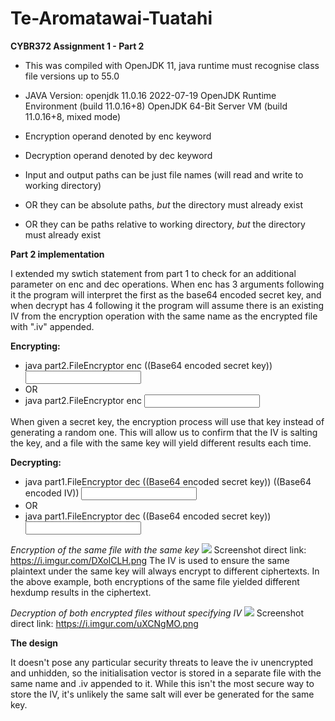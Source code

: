 # Te-Aromatawai-Tuatahi
**CYBR372 Assignment 1 - Part 2**

* This was compiled with OpenJDK 11, java runtime must recognise class file versions up to 55.0

* JAVA Version:
  openjdk 11.0.16 2022-07-19
  OpenJDK Runtime Environment (build 11.0.16+8)
  OpenJDK 64-Bit Server VM (build 11.0.16+8, mixed mode)
* Encryption operand denoted by enc keyword
* Decryption operand denoted by dec keyword
* Input and output paths can be just file names (will read and write to working directory)
* OR they can be absolute paths, *but* the directory must already exist
* OR they can be paths relative to working directory, *but* the directory must already exist


**Part 2 implementation**
<p>I extended my swtich statement from part 1 to check for an additional parameter on enc and dec operations. When enc has 3 arguments following it the program will interpret the first as the base64 encoded secret key, and when decrypt has 4 following it the program will assume there is an existing IV from the encryption operation with the same name as the encrypted file with ".iv" appended.</p>

**Encrypting:**

  * java part2.FileEncryptor enc ((Base64 encoded secret key)) <INPUT> <OUTPUT>
  * OR
  * java part2.FileEncryptor enc <INPUT> <OUTPUT>
  
<p>When given a secret key, the encryption process will use that key instead of generating a random one. This will allow us to confirm that the IV is salting the key, and a file with the same key will yield different results each time.</p>

**Decrypting:**

* java part1.FileEncryptor dec ((Base64 encoded secret key)) ((Base64 encoded IV)) <INPUT> <OUTPUT>
* OR
* java part1.FileEncryptor dec ((Base64 encoded secret key)) <INPUT> <OUTPUT>

*Encryption of the same file with the same key*
<img src="https://i.imgur.com/DXolCLH.png">
Screenshot direct link: https://i.imgur.com/DXolCLH.png
The IV is used to ensure the same plaintext under the same key will always encrypt to different ciphertexts. In the above example, both encryptions of the same file yielded different hexdump results in the ciphertext.

*Decryption of both encrypted files without specifying IV*
<img src="https://i.imgur.com/uXCNgMO.png">
Screenshot direct link: https://i.imgur.com/uXCNgMO.png


**The design**


It doesn't pose any particular security threats to leave the iv unencrypted and unhidden, so the initialisation vector is stored in a separate file with the same name and .iv appended to it. While this isn't the most secure way to store the IV, it's unlikely the same salt will ever be generated for the same key.


